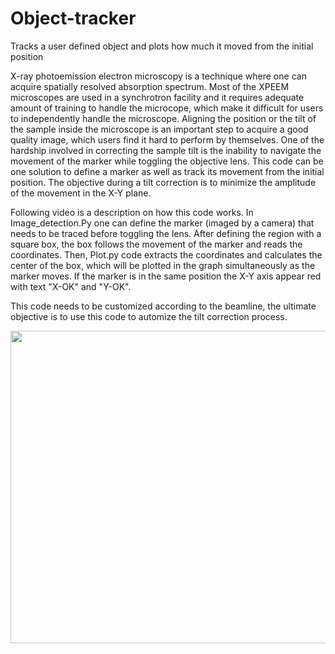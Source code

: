 # Object-tracker
Tracks a user defined object and plots how much it moved from the initial position 

X-ray photoemission electron microscopy is a technique where one can acquire spatially resolved absorption spectrum. Most of the XPEEM microscopes are used in a synchrotron facility and it requires adequate amount of training to handle the microcope, which make it difficult for users to independently handle the microscope. Aligning the position or the tilt of the sample inside the microscope is an important step to acquire a good quality image, which users find it hard to perform by themselves. One of the hardship involved in correcting the sample tilt is the inability to navigate the movement of the marker while toggling the objective lens. This code can be one solution to define a marker as well as track its movement from the initial position. The objective during a tilt correction is to minimize the amplitude of the movement in the X-Y plane. 

Following video is a description on how this code works. In Image_detection.Py one can define the marker (imaged by a camera) that needs to be traced before toggling the lens. After defining the region with a square box, the box follows the movement of the marker and reads the coordinates. Then, Plot.py code extracts the coordinates and calculates the center of the box, which will be plotted in the graph simultaneously as the marker moves. If the marker is in the same position the X-Y axis appear red with text "X-OK" and "Y-OK".

This code needs to be customized according to the beamline, the ultimate objective is to use this code to automize the tilt correction process.

<IMG SRC="test_gif.gif" height="500" width="900"><br>
